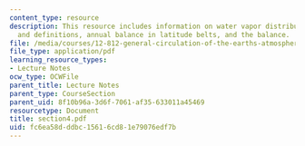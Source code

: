 ```yaml
---
content_type: resource
description: This resource includes information on water vapor distribution, equations
  and definitions, annual balance in latitude belts, and the balance.
file: /media/courses/12-812-general-circulation-of-the-earths-atmosphere-fall-2005/fc6ea58dddbc15616cd81e79076edf7b_section4.pdf
file_type: application/pdf
learning_resource_types:
- Lecture Notes
ocw_type: OCWFile
parent_title: Lecture Notes
parent_type: CourseSection
parent_uid: 8f10b96a-3d6f-7061-af35-633011a45469
resourcetype: Document
title: section4.pdf
uid: fc6ea58d-ddbc-1561-6cd8-1e79076edf7b
---
```

